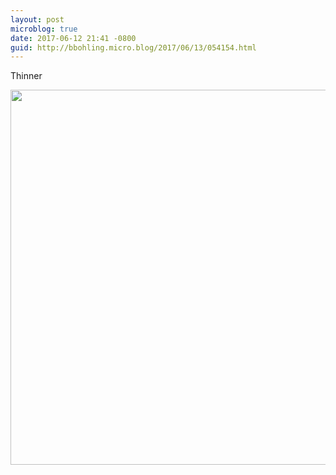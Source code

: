 ```yaml
---
layout: post
microblog: true
date: 2017-06-12 21:41 -0800
guid: http://bbohling.micro.blog/2017/06/13/054154.html
---
```

Thinner

<img src="http://bbohling.micro.blog/uploads/2017/7b699ea54a.jpg" width="600" height="600" style="height: auto" />
